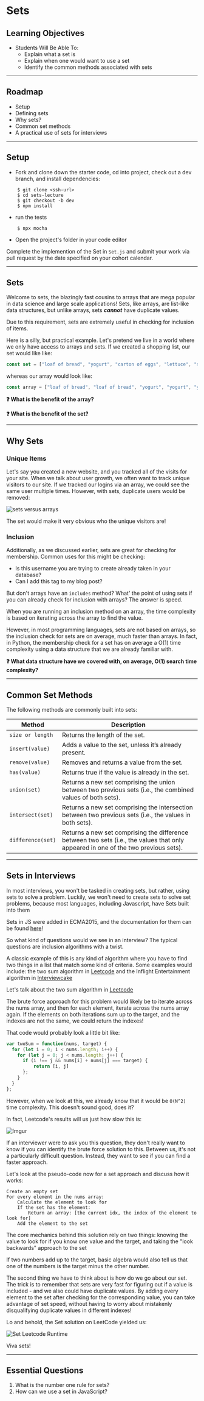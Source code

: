 
# Sets

## Learning Objectives 

- Students Will Be Able To:
    - Explain what a set is
	- Explain when one would want to use a set
    - Identify the common methods associated with sets

---
## Roadmap

* Setup
* Defining sets
* Why sets?
* Common set methods
* A practical use of sets for interviews
___

## Setup

* Fork and clone down the starter code, cd into project, check out a dev branch, and install dependencies:
```
    $ git clone <ssh-url>
    $ cd sets-lecture
    $ git checkout -b dev
    $ npm install
```

* run the tests
```
    $ npx mocha
```

* Open the project's folder in your code editor

Complete the implemention of the Set in `Set.js` and submit your work via pull request by the date specified on your cohort calendar. 

---

## Sets

Welcome to sets, the blazingly fast cousins to arrays that are mega popular in data science and large scale applications! Sets, like arrays, are list-like data structures, but unlike arrays, sets ***cannot*** have duplicate values. 

Due to this requirement, sets are extremely useful in checking for inclusion of items.

Here is a silly, but practical example. Let's pretend we live in a world where we only have access to arrays and sets. If we created a shopping list, our set would like like:

```js
const set = ["loaf of bread", "yogurt", "carton of eggs", "lettuce", "scallions", "grapes", "tomato", "spaghetti"];
```

whereas our array would look like:

```js
const array = ["loaf of bread", "loaf of bread", "yogurt", "yogurt", "yogurt", "yogurt", "carton of eggs", "lettuce", "scallions", "grapes", "tomato", "tomato", "tomato", "spaghetti", "spaghetti"];

```

**❓ What is the benefit of the array?**

**❓ What is the benefit of the set?**

___ 

## Why Sets

### Unique Items

Let's say you created a new website, and you tracked all of the visits for your site. When we talk about user growth, we often want to track unique visitors to our site. If we tracked our logins via an array, we could see the same user multiple times. However, with sets, duplicate users would be removed:

![sets versus arrays](https://ga-instruction.s3.amazonaws.com/assets/tech/computer-science/sets/english/set1.png)

The set would make it very obvious who the unique visitors are!

### Inclusion

Additionally, as we discussed earlier, sets are great for checking for membership. Common uses for this might be checking:

* Is this username you are trying to create already taken in your database? 
* Can I add this tag to my blog post?

But don't arrays have an ``includes`` method? What' the point of using sets if you can already check for inclusion with arrays? The answer is speed.

When you are running an inclusion method on an array, the time complexity is based on iterating across the array to find the value.

However, in most programming languages, sets are not based on arrays, so the inclusion check for sets are on average, much faster than arrays. In fact, in Python, the membership check for a set has on average a O(1) time complexity using a data structure that we are already familiar with.

**❓ What data structure have we covered with, on average, O(1) search time complexity?**

___ 

## Common Set Methods

The following methods are commonly built into sets:

| Method | Description   |
| --------- |-----------| 
| ``size or length``      | Returns the length of the set. | 
| ``insert(value)``      | Adds a value to the set, unless it’s already present. | 
| ``remove(value)``      | Removes and returns a value from the set. | 
| ``has(value)``      | 	Returns true if the value is already in the set. | 
| ``union(set)``      | Returns a new set comprising the union between two previous sets (i.e., the combined values of both sets). | 
| ``intersect(set)``      | 	Returns a new set comprising the intersection between two previous sets (i.e., the values in both sets).| 
| ``difference(set)``      | Returns a new set comprising the difference between two sets (i.e., the values that only appeared in one of the two previous sets).| 

___

## Sets in Interviews

In most interviews, you won't be tasked in creating sets, but rather, using sets to solve a problem. Luckily, we won't need to create sets to solve set problems, because most languages, including Javascript, have Sets built into them

Sets in JS were added in ECMA2015, and the documentation for them can be found [here](https://developer.mozilla.org/en-US/docs/Web/JavaScript/Reference/Global_Objects/Set)!

So what kind of questions would we see in an interview? The typical questions are inclusion algorithms with a twist.

A classic example of this is any kind of algorithm where you have to find two things in a list that match some kind of criteria. Some examples would include: the two sum algorithm in [Leetcode](https://leetcode.com/problems/two-sum/) and the Inflight Entertainment algorithm in [Interviewcake](https://www.interviewcake.com/question/javascript/inflight-entertainment)

Let's talk about the two sum algorithm in [Leetcode](https://leetcode.com/problems/two-sum/)

The brute force approach for this problem would likely be to iterate across the nums array, and then for each element, iterate across the nums array again. If the elements on both iterations sum up to the target, and the indexes are not the same, we could return the indexes!

That code would probably look a little bit like:

```js
var twoSum = function(nums, target) {
  for (let i = 0; i < nums.length; i++) {
    for (let j = 0; j < nums.length; j++) {
      if (i !== j && nums[i] + nums[j] === target) {
          return [i, j]
      };
    }
  }
};
```

However, when we look at this, we already know that it would be ``O(N^2)`` time complexity. This doesn't sound good, does it?

In fact, Leetcode's results will us just how slow this is:

![Imgur](https://imgur.com/tMFgjZu.png)

 If an interviewer were to ask you this question, they don't really want to know if you can identify the brute force solution to this. Between us, it's not a particularly difficult question. Instead, they want to see if you can find a faster approach. 

Let's look at the pseudo-code now for a set approach and discuss how it works:

```
Create an empty set
For every element in the nums array:
    Calculate the element to look for
    If the set has the element:
        Return an array: [the current idx, the index of the element to look for]
    Add the element to the set
```

The core mechanics behind this solution rely on two things: knowing the value to look for if you know one value and the target, and taking the "look backwards" approach to the set

If two numbers add up to the target, basic algebra would also tell us that one of the numbers is the target minus the other number. 

The second thing we have to think about is how do we go about our set. The trick is to remember that sets are very fast for figuring out if a value is included - and we also could have duplicate values. By adding every element to the set after checking for the corresponding value, you can take advantage of set speed, without having to worry about mistakenly disqualifying duplicate values in different indexes!

Lo and behold, the Set solution on LeetCode yielded us:

![Set Leetcode Runtime](https://imgur.com/4fkLKGb.png)

Viva sets!

___
## Essential Questions

1. What is the number one rule for sets?
2. How can we use a set in JavaScript? 
